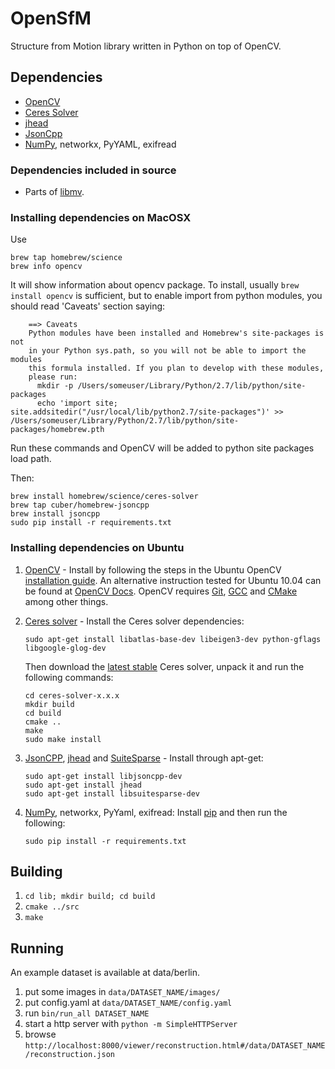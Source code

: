 OpenSfM
=======

Structure from Motion library written in Python on top of OpenCV.


Dependencies
------------
* [OpenCV][]
* [Ceres Solver][]
* [jhead][]
* [JsonCpp][]
* [NumPy][], networkx, PyYAML, exifread

### Dependencies included in source

 * Parts of [libmv](https://github.com/libmv/libmv).

### Installing dependencies on MacOSX

Use

    brew tap homebrew/science
    brew info opencv
    
It will show information about opencv package. To install, usually `brew install opencv` is sufficient, but to enable import from python modules, you should read 'Caveats' section saying:

        ==> Caveats
        Python modules have been installed and Homebrew's site-packages is not
        in your Python sys.path, so you will not be able to import the modules
        this formula installed. If you plan to develop with these modules,
        please run:
          mkdir -p /Users/someuser/Library/Python/2.7/lib/python/site-packages
          echo 'import site; site.addsitedir("/usr/local/lib/python2.7/site-packages")' >> /Users/someuser/Library/Python/2.7/lib/python/site-packages/homebrew.pth

Run these commands and OpenCV will be added to python site packages load path.

Then:

    brew install homebrew/science/ceres-solver
    brew tap cuber/homebrew-jsoncpp
    brew install jsoncpp
    sudo pip install -r requirements.txt

### Installing dependencies on Ubuntu

 1. [OpenCV][] - Install by following the steps in the Ubuntu OpenCV  [installation guide](https://help.ubuntu.com/community/OpenCV). An alternative instruction tested for Ubuntu 10.04 can be found at [OpenCV Docs](http://docs.opencv.org/doc/tutorials/introduction/linux_install/linux_install.html). OpenCV requires [Git](http://git-scm.com/), [GCC](https://gcc.gnu.org/) and [CMake](http://www.cmake.org/) among other things.

 2. [Ceres solver][] - Install the Ceres solver dependencies:

        sudo apt-get install libatlas-base-dev libeigen3-dev python-gflags libgoogle-glog-dev 

     Then download the [latest stable](http://ceres-solver.org/building.html) Ceres solver, unpack it and run the following commands:

        cd ceres-solver-x.x.x
        mkdir build 
        cd build  
        cmake ..
        make
        sudo make install 

 3. [JsonCPP][], [jhead][] and [SuiteSparse](http://faculty.cse.tamu.edu/davis/suitesparse.html) - Install through apt-get:

        sudo apt-get install libjsoncpp-dev
        sudo apt-get install jhead
        sudo apt-get install libsuitesparse-dev

 4. [NumPy][], networkx, PyYaml, exifread: Install [pip](https://pypi.python.org/pypi/pip) and then run the following:

        sudo pip install -r requirements.txt


Building
--------
1. `cd lib; mkdir build; cd build`
2. `cmake ../src`
3. `make`


Running
-------
An example dataset is available at data/berlin.

1. put some images in `data/DATASET_NAME/images/`
2. put config.yaml at `data/DATASET_NAME/config.yaml`
3. run `bin/run_all DATASET_NAME`
4. start a http server with `python -m SimpleHTTPServer`
5. browse `http://localhost:8000/viewer/reconstruction.html#/data/DATASET_NAME/reconstruction.json`



[OpenCV]: http://opencv.org/ (Computer vision and machine learning software library)
[NumPy]: http://www.numpy.org/ (Scientific computing with Python)
[Ceres solver]: http://ceres-solver.org/ (Library for solving complicated nonlinear least squares problems)
[JsonCpp]: https://github.com/open-source-parsers/jsoncpp (C++ library that allows manipulating JSON values)
[jhead]: http://www.sentex.net/~mwandel/jhead/ (Exif Jpeg header manipulation tool)
